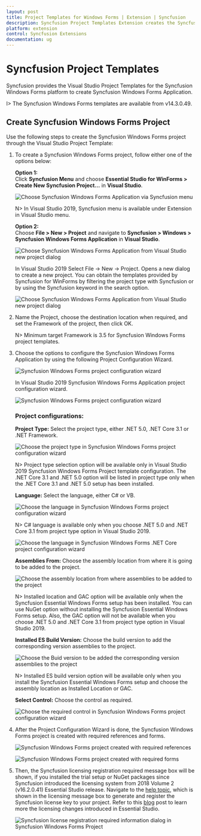 ```yaml
---
layout: post
title: Project Templates for Windows Forms | Extension | Syncfusion
description: Syncfusion Project Templates Extension creates the Syncfusion Windows Forms Application by adding the required assemblies.
platform: extension
control: Syncfusion Extensions
documentation: ug
---
```



# Syncfusion Project Templates

Syncfusion provides the Visual Studio Project Templates for the Syncfusion Windows Forms platform to create Syncfusion Windows Forms Application. 

I> The Syncfusion Windows Forms templates are available from v14.3.0.49. 

## Create Syncfusion Windows Forms Project 

Use the following steps to create the Syncfusion Windows Forms project through the Visual Studio Project Template: 

1. To create a Syncfusion Windows Forms project, follow either one of the options below:  
    
   **Option 1:**  
   Click **Syncfusion Menu** and choose **Essential Studio for WinForms > Create New Syncfusion Project…** in **Visual Studio**.

   ![Choose Syncfusion Windows Forms Application via Syncfusion menu](Project-Template-images\Syncfusion_Menu_ProjectTemplate.png)

   N> In Visual Studio 2019, Syncfusion menu is available under Extension in Visual Studio menu.

   **Option 2:**  
    Choose **File > New > Project** and navigate to **Syncfusion > Windows > Syncfusion Windows Forms Application** in **Visual Studio**.

   ![Choose Syncfusion Windows Forms Application from Visual Studio new project dialog](Project-Template-images\Syncfusion-Project-Template-Gallery-1.png)

   In Visual Studio 2019 Select File -> New -> Project. Opens a new dialog to create a new project. You can obtain the templates provided by Syncfusion for WinForms  by filtering the project type with Syncfusion or by using the Syncfusion keyword in the search option.

   ![Choose Syncfusion Windows Forms Application from Visual Studio new project dialog](Project-Template-images\Syncfusion-Project-Template-Gallery2019-1.png)

2. Name the Project, choose the destination location when required, and set the Framework of the project, then click OK.  

   N> Minimum target Framework is 3.5 for Syncfusion Windows Forms project templates. 

3. Choose the options to configure the Syncfusion Windows Forms Application by using the following Project Configuration Wizard.  
  
   ![Syncfusion Windows Forms project configuration wizard](Project-Template-images\Syncfusion-Project-Template-Gallery-2.png)

   In Visual Studio 2019 Syncfusion Windows Forms Application project configuration wizard.

   ![Syncfusion Windows Forms project configuration wizard](Project-Template-images\Syncfusion-Project-Template-Gallery2019-2.png)
         
                                                     
   ### Project configurations: 

   **Project Type:** Select the project type, either .NET 5.0, .NET Core 3.1 or .NET Framework.

   ![Choose the project type in Syncfusion Windows Forms project configuration wizard](Project-Template-images\Syncfusion-Project-Template-Gallery-11.png)

   N> Project type selection option will be available only in Visual Studio 2019 Syncfusion Windows Forms Project template configuration. The .NET Core 3.1 and .NET 5.0 option will be listed in project type only when the .NET Core 3.1 and .NET 5.0 setup has been installed.

   **Language:** Select the language, either C# or VB. 

   ![Choose the language in Syncfusion Windows Forms project configuration wizard](Project-Template-images\Syncfusion-Project-Template-Gallery-3.png)

   N> C# language is available only when you choose .NET 5.0 and .NET Core 3.1 from project type option in Visual Studio 2019.

   ![Choose the language in Syncfusion Windows Forms .NET Core project configuration wizard](Project-Template-images\Syncfusion-Project-Template-Gallery-9.png)

   **Assemblies From:** Choose the assembly location from where it is going to be added to the project. 

   ![Choose the assembly location from where assemblies to be added to the project](Project-Template-images\Syncfusion-Project-Template-Gallery-4.png)

   N> Installed location and GAC option will be available only when the Syncfusion Essential Windows Forms setup has been installed. You can use NuGet option without installing the Syncfusion Essential Windows Forms setup. Also, the GAC option will not be available when you choose .NET 5.0 and .NET Core 3.1 from project type option in Visual Studio 2019.

   **Installed ES Build Version:** Choose the build version to add the corresponding version assemblies to the project.

   ![Choose the Buid version to be added the corresponding version assemblies to the project](Project-Template-images\Syncfusion-Project-Template-Gallery-10.png)

   N> Installed ES build version option will be available only when you install the Syncfusion Essential Windows Forms setup and choose the assembly location as Installed Location or GAC.

   **Select Control:** Choose the control as required. 

   ![Choose the required control in Syncfusion Windows Forms project configuration wizard](Project-Template-images\Syncfusion-Project-Template-Gallery-5.png)
      
4. After the Project Configuration Wizard is done, the Syncfusion Windows Forms project is created with required references and forms. 

   ![Syncfusion Windows Forms project created with required references](Project-Template-images\Syncfusion-Project-Template-Gallery-6.png)

   ![Syncfusion Windows Forms project created with required forms](Project-Template-images\Syncfusion-Project-Template-Gallery-7.png)

5. Then, the Syncfusion licensing registration required message box will be shown, if you installed the trial setup or NuGet packages since Syncfusion introduced the licensing system from 2018 Volume 2 (v16.2.0.41) Essential Studio release. Navigate to the [help topic](https://help.syncfusion.com/common/essential-studio/licensing/license-key#how-to-generate-syncfusion-license-key), which is shown in the licensing message box to generate and register the Syncfusion license key to your project. Refer to this [blog](https://blog.syncfusion.com/post/Whats-New-in-2018-Volume-2-Licensing-Changes-in-the-1620x-Version-of-Essential-Studio.aspx) post to learn more the licensing changes introduced in Essential Studio.

   ![Syncfusion license registration required information dialog in Syncfusion Windows Forms Project](Project-Template-images\Syncfusion-Project-Template-Gallery-8.png)   